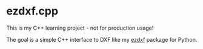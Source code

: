 # ezdxf.cpp

This is my C++ learning project - not for production usage!

The goal is a simple C++ interface to DXF like my [ezdxf](https://github.com/mozman/ezdxf) package for Python.
